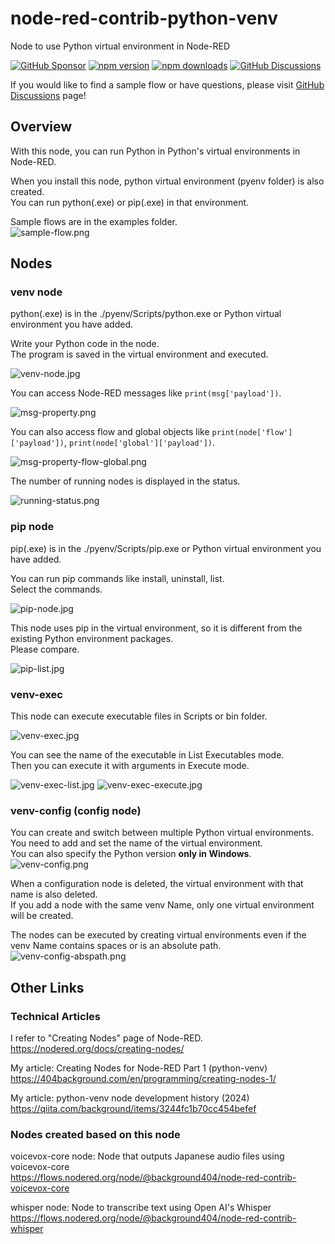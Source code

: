 # node-red-contrib-python-venv

Node to use Python virtual environment in Node-RED

[![GitHub Sponsor](https://img.shields.io/static/v1?label=Sponsor&message=%E2%9D%A4&logo=GitHub&color=ff69b4)](https://github.com/sponsors/404background)
[![npm version](https://img.shields.io/npm/v/@background404/node-red-contrib-python-venv?style=flat-square)](https://www.npmjs.com/package/@background404/node-red-contrib-python-venv)
[![npm downloads](https://img.shields.io/npm/dm/@background404/node-red-contrib-python-venv?style=flat-square)](https://www.npmjs.com/package/@background404/node-red-contrib-python-venv)
[![GitHub Discussions](https://img.shields.io/github/discussions/404background/node-red-contrib-python-venv?color=blue&label=Discussions&logo=github)](https://github.com/404background/node-red-contrib-python-venv/discussions)

If you would like to find a sample flow or have questions, please visit [GitHub Discussions](https://github.com/404background/node-red-contrib-python-venv/discussions) page!

## Overview

With this node, you can run Python in Python's virtual environments in Node-RED.

When you install this node, python virtual environment (pyenv folder) is also created.  
You can run python(.exe) or pip(.exe) in that environment.

Sample flows are in the examples folder.  
![sample-flow.png](./img/sample-flow.png)

## Nodes

### venv node

python(.exe) is in the ./pyenv/Scripts/python.exe or Python virtual environment you have added.

Write your Python code in the node.  
The program is saved in the virtual environment and executed.

![venv-node.jpg](./img/venv-node.png)

You can access Node-RED messages like `print(msg['payload'])`.

![msg-property.png](./img/msg-property.png)

You can also access flow and global objects like `print(node['flow']['payload'])`, `print(node['global']['payload'])`.

![msg-property-flow-global.png](./img/msg-property-flow-global.png)

The number of running nodes is displayed in the status.

![running-status.png](./img/running-status.png)

### pip node

pip(.exe) is in the ./pyenv/Scripts/pip.exe or Python virtual environment you have added.

You can run pip commands like install, uninstall, list.  
Select the commands.

![pip-node.jpg](./img/pip-node.png)

This node uses pip in the virtual environment, so it is different from the existing Python environment packages.  
Please compare.

![pip-list.jpg](./img/pip-list.jpg)

### venv-exec

This node can execute executable files in Scripts or bin folder.

![venv-exec.jpg](./img/venv-exec.jpg)

You can see the name of the executable in List Executables mode.  
Then you can execute it with arguments in Execute mode.

![venv-exec-list.jpg](./img/venv-exec-list.jpg)
![venv-exec-execute.jpg](./img/venv-exec-execute.jpg)

### venv-config (config node)

You can create and switch between multiple Python virtual environments.  
You need to add and set the name of the virtual environment.  
You can also specify the Python version **only in Windows**.  
![venv-config.png](./img/venv-config.png)

When a configuration node is deleted, the virtual environment with that name is also deleted.  
If you add a node with the same venv Name, only one virtual environment will be created.

The nodes can be executed by creating virtual environments even if the venv Name contains spaces or is an absolute path.  
![venv-config-abspath.png](./img/venv-config-abspath.png)

## Other Links

### Technical Articles

I refer to "Creating Nodes" page of Node-RED.  
<https://nodered.org/docs/creating-nodes/>

My article: Creating Nodes for Node-RED Part 1 (python-venv)  
<https://404background.com/en/programming/creating-nodes-1/>

My article: python-venv node development history (2024)  
<https://qiita.com/background/items/3244fc1b70cc454befef>  

### Nodes created based on this node

voicevox-core node: Node that outputs Japanese audio files using voicevox-core  
<https://flows.nodered.org/node/@background404/node-red-contrib-voicevox-core>

whisper node: Node to transcribe text using Open AI's Whisper  
<https://flows.nodered.org/node/@background404/node-red-contrib-whisper>
